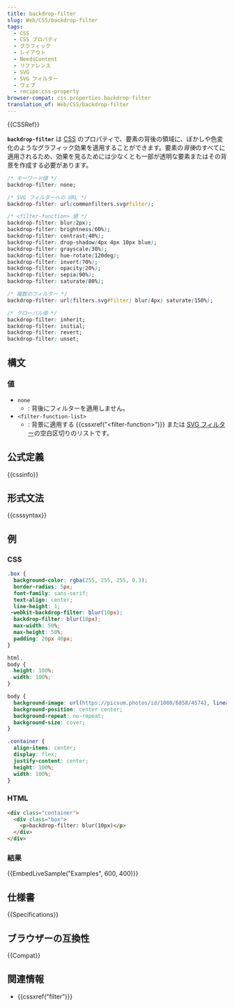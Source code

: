 ```yaml
---
title: backdrop-filter
slug: Web/CSS/backdrop-filter
tags:
  - CSS
  - CSS プロパティ
  - グラフィック
  - レイアウト
  - NeedsContent
  - リファレンス
  - SVG
  - SVG フィルター
  - ウェブ
  - recipe:css-property
browser-compat: css.properties.backdrop-filter
translation_of: Web/CSS/backdrop-filter
---
```

{{CSSRef}}

**`backdrop-filter`** は [CSS](/ja/docs/Web/CSS) のプロパティで、要素の背後の領域に、ぼかしや色変化のようなグラフィック効果を適用することができます。要素の*背後*のすべてに適用されるため、効果を見るためには少なくとも一部が透明な要素またはその背景を作成する必要があります。

```css
/* キーワード値 */
backdrop-filter: none;

/* SVG フィルターへの URL */
backdrop-filter: url(commonfilters.svg#filter);

/* <filter-function> 値 */
backdrop-filter: blur(2px);
backdrop-filter: brightness(60%);
backdrop-filter: contrast(40%);
backdrop-filter: drop-shadow(4px 4px 10px blue);
backdrop-filter: grayscale(30%);
backdrop-filter: hue-rotate(120deg);
backdrop-filter: invert(70%);
backdrop-filter: opacity(20%);
backdrop-filter: sepia(90%);
backdrop-filter: saturate(80%);

/* 複数のフィルター */
backdrop-filter: url(filters.svg#filter) blur(4px) saturate(150%);

/* グローバル値 */
backdrop-filter: inherit;
backdrop-filter: initial;
backdrop-filter: revert;
backdrop-filter: unset;
```

## 構文

### 値

- `none`
  - : 背後にフィルターを適用しません。
- `<filter-function-list>`
  - : 背景に適用する {{cssxref("&lt;filter-function&gt;")}} または [SVG フィルター](/ja/docs/Web/SVG/Element/filter)の空白区切りのリストです。

## 公式定義

{{cssinfo}}

## 形式文法

{{csssyntax}}

## 例

### CSS

```css
.box {
  background-color: rgba(255, 255, 255, 0.3);
  border-radius: 5px;
  font-family: sans-serif;
  text-align: center;
  line-height: 1;
 -webkit-backdrop-filter: blur(10px);
  backdrop-filter: blur(10px);
  max-width: 50%;
  max-height: 50%;
  padding: 20px 40px;
}

html,
body {
  height: 100%;
  width: 100%;
}

body {
  background-image: url(https://picsum.photos/id/1080/6858/4574), linear-gradient(rgb(219, 166, 166), rgb(0, 0, 172));
  background-position: center center;
  background-repeat: no-repeat;
  background-size: cover;
}

.container {
  align-items: center;
  display: flex;
  justify-content: center;
  height: 100%;
  width: 100%;
}
```

### HTML

```html
<div class="container">
  <div class="box">
    <p>backdrop-filter: blur(10px)</p>
  </div>
</div>
```

### 結果

{{EmbedLiveSample("Examples", 600, 400)}}

## 仕様書

{{Specifications}}

## ブラウザーの互換性

{{Compat}}

## 関連情報

- {{cssxref("filter")}}

